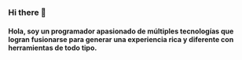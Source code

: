 ### Hi there 👋


#### Hola, soy un programador apasionado de múltiples tecnologías que logran fusionarse para generar una experiencia rica y diferente con herramientas de todo tipo.


